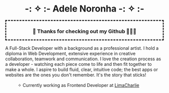<div align="center">
  <h1>-: ✧ :-  Adele Noronha  -: ✧ :-</h1>
</div>

<div style="margin-bottom: 1rem; border-style:dashed" align="center"><h3>🌱 Thanks for checking out my Github 👩🏽‍💻 </h3>
</div>

A Full-Stack Developer with a background as a professional artist. I hold a diploma in Web Development, extensive experience in creative collaboration, teamwork and communication. I love the creation process as a developer - watching each piece come to life and then fit together to make a whole. I aspire to build fluid, clear, intuitive code; the best apps or websites are the ones you don't remember. It's the story that sticks!

<div style="margin: 1rem;">
<ul> ✧ Currently working as Frontend Developer at <a href=”https://www.linkedin.com/company/limacharlieio/”>LimaCharlie</a> </ul>
</div>
